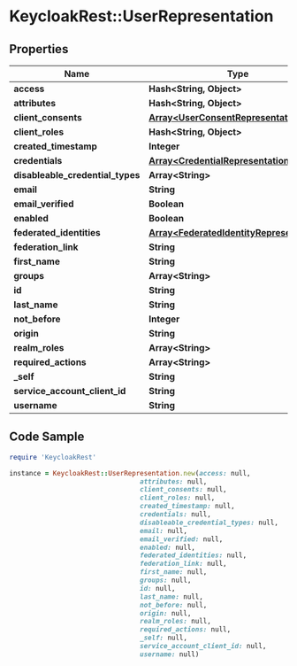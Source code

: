 # KeycloakRest::UserRepresentation

## Properties

Name | Type | Description | Notes
------------ | ------------- | ------------- | -------------
**access** | **Hash&lt;String, Object&gt;** |  | [optional] 
**attributes** | **Hash&lt;String, Object&gt;** |  | [optional] 
**client_consents** | [**Array&lt;UserConsentRepresentation&gt;**](UserConsentRepresentation.md) |  | [optional] 
**client_roles** | **Hash&lt;String, Object&gt;** |  | [optional] 
**created_timestamp** | **Integer** |  | [optional] 
**credentials** | [**Array&lt;CredentialRepresentation&gt;**](CredentialRepresentation.md) |  | [optional] 
**disableable_credential_types** | **Array&lt;String&gt;** |  | [optional] 
**email** | **String** |  | [optional] 
**email_verified** | **Boolean** |  | [optional] 
**enabled** | **Boolean** |  | [optional] 
**federated_identities** | [**Array&lt;FederatedIdentityRepresentation&gt;**](FederatedIdentityRepresentation.md) |  | [optional] 
**federation_link** | **String** |  | [optional] 
**first_name** | **String** |  | [optional] 
**groups** | **Array&lt;String&gt;** |  | [optional] 
**id** | **String** |  | [optional] 
**last_name** | **String** |  | [optional] 
**not_before** | **Integer** |  | [optional] 
**origin** | **String** |  | [optional] 
**realm_roles** | **Array&lt;String&gt;** |  | [optional] 
**required_actions** | **Array&lt;String&gt;** |  | [optional] 
**_self** | **String** |  | [optional] 
**service_account_client_id** | **String** |  | [optional] 
**username** | **String** |  | [optional] 

## Code Sample

```ruby
require 'KeycloakRest'

instance = KeycloakRest::UserRepresentation.new(access: null,
                                 attributes: null,
                                 client_consents: null,
                                 client_roles: null,
                                 created_timestamp: null,
                                 credentials: null,
                                 disableable_credential_types: null,
                                 email: null,
                                 email_verified: null,
                                 enabled: null,
                                 federated_identities: null,
                                 federation_link: null,
                                 first_name: null,
                                 groups: null,
                                 id: null,
                                 last_name: null,
                                 not_before: null,
                                 origin: null,
                                 realm_roles: null,
                                 required_actions: null,
                                 _self: null,
                                 service_account_client_id: null,
                                 username: null)
```


